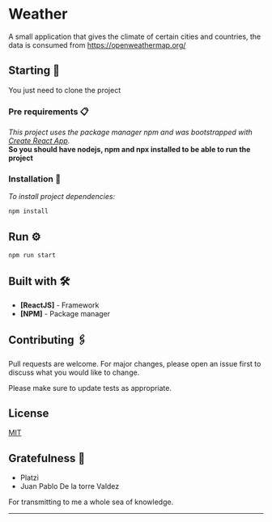 # Weather

A small application that gives the climate of certain cities and countries, the data is consumed from https://openweathermap.org/

## Starting 🚀

You just need to clone the project

### Pre requirements 📋

_This project uses the package manager npm and was bootstrapped with [Create React App](https://github.com/facebook/create-react-app)._  
**So you should have nodejs, npm and npx installed to be able to run the project**

### Installation 🔧

_To install project dependencies:_

```bash
npm install
```

## Run ⚙️

```bash
npm run start
```

## Built with 🛠️

- **[ReactJS]** - Framework
- **[NPM]** - Package manager

## Contributing 🖇️

Pull requests are welcome. For major changes, please open an issue first to discuss what you would like to change.

Please make sure to update tests as appropriate.

## License

[MIT](https://choosealicense.com/licenses/mit/)

## Gratefulness 🎁

- Platzi
- Juan Pablo De la torre Valdez

For transmitting to me a whole sea of ​​knowledge.

---
